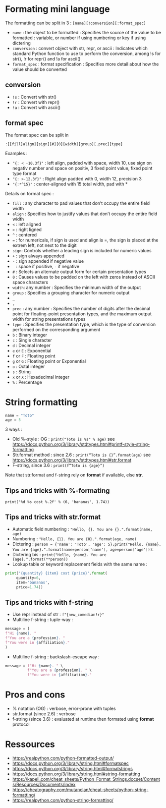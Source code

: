 # Formating mini language

The formatting can be split in 3 : `[name][!conversion][:format_spec]`
 - `name` : the object to be formatted : Specifies the source of the value to be formatted : variable, or number if using numbering or key if using dictering
 - `conversion` : convert object with str, repr, or ascii : Indicates which standard Python function to use to perform the conversion, among !s for str(), !r for repr() and !a for ascii()
 - `format_spec` : format specification : Specifies more detail about how the value should be converted


## conversion
 - `!s` : Convert with str()
 - `!r` : Convert with repr()
 - `!a` : Convert with ascii()


## format spec

The format spec can be split in 

`:[[fill]align][sign][#][0][width][group][.prec][type]`

Examples : 

 - `"{: < -10.3f}"` : left align, padded with space, width 10, use sign on negativ number and space on positiv, 3 fixed point value, fixed point type format
 - `"{: >-12.3f}"` : Right align padded with 0, width 12, precision 3
 - `"{:*^15}"` : center-aligned with 15 total width, pad with *

Details on format spec : 

 - `fill` : any character to pad values that don’t occupy the entire field width
 - `align` : Specifies how to justify values that don’t occupy the entire field width
  - `<` : left aligned
  - `>` : right ligned
  - `^` : centered
  - `=` : for numericals, if sign is used and align is =, the sign is placed at the extrem left, not next to the digit
 - `sign`: Controls whether a leading sign is included for numeric values
  - `+` : sign always appended
  - `-` : sign appended if negative value
  - ` ` : space if positive, `-` if negative
 - `#` : Selects an alternate output form for certain presentation types
 - `0` : Causes values to be padded on the left with zeros instead of ASCII space characters
 - `width`: any number : Specifies the minimum width of the output
 - `group` : Specifies a grouping character for numeric output
  - `_`
  - `,`
 - `prec` : any number : Specifies the number of digits after the decimal point for floating-point presentation types, and the maximum output width for string presentations types
 - `type` : Specifies the presentation type, which is the type of conversion performed on the corresponding argument
  - `b` : Binary integer
  - `c` : Single character
  - `d` : Decimal integer
  - `e` or `E` : Exponential
  - `f` or `F` : Floating point
  - `g` or `G` : Floating point or Exponential
  - `o` : Octal integer
  - `s` : String
  - `x` or `X` : Hexadecimal integer
  - `%` : Percentage
  
  
# String formatting
 
```python
name = "Toto"
age = 5
```

3 ways :
 - Old %-style : OG : `print("Toto is %s" % age)` see https://docs.python.org/3/library/stdtypes.html#printf-style-string-formatting
 - Str.format method : since 2.6 : `print(“Toto is {}”.format(age)` see https://docs.python.org/3/library/stdtypes.html#str.format
 - F-string, since 3.6 : `print(f”Toto is {age}”)`
 
Note that str.format and f-string rely on __format__ if available, else __str__.
 
 
## Tips and tricks with %-formating
`print('%d %s cost %.2f' % (6, 'bananas', 1.74))`


## Tips and tricks with str.format

- Automatic field numbering : `"Hello, {}. You are {}.".format(name, age)`
- Numbering : `"Hello, {1}. You are {0}.".format(age, name)`
- Dictering : `person = {'name': 'Toto', 'age': 5};print("Hello, {name}. You are {age}.".format(name=person['name'], age=person['age']))`:
- Dictering bis : `print("Hello, {name}. You are {age}.".format(**person))`
- Lookup table or keyword replacement fields with the same name :

```python
print('{quantity} {item} cost {price}'.format(
     quantity=6,
     item='bananas',
     price=1.74))
```

 
## Tips and tricks with f-string
 
 - Use repr instead of str : `f"{new_comedian!r}"`
 - Multiline f-string : tuple-way :
```python
message = (
f"Hi {name}. "
f"You are a {profession}. "
f"You were in {affiliation}."
)
```
 - Multiline f-string : backslash-escape way :
```python
message = f"Hi {name}. " \
          f"You are a {profession}. " \
          f"You were in {affiliation}."
```

  
# Pros and cons

- % notation (OG) : verbose, error-prone with tuples
- str.format (since 2.6) : verbose
- f-string (since 3.6) : evaluated at runtime then formated using __format__ protocol

  
# Ressources
 - https://realpython.com/python-formatted-output/
 - https://docs.python.org/3/library/string.html#formatspec
 - https://docs.python.org/3/library/string.html#formatstrings
 - https://docs.python.org/3/library/string.html#string-formatting 
 - https://kapeli.com/cheat_sheets/Python_Format_Strings.docset/Contents/Resources/Documents/index
 - https://cheatography.com/mutanclan/cheat-sheets/python-string-formatting/   
 - https://realpython.com/python-string-formatting/
